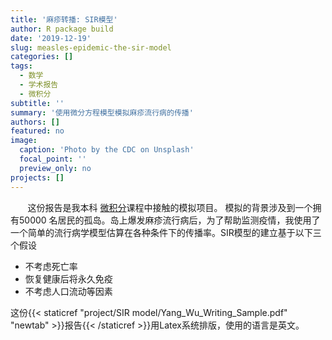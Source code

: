 ```yaml
---
title: '麻疹转播: SIR模型'
author: R package build
date: '2019-12-19'
slug: measles-epidemic-the-sir-model
categories: []
tags:
  - 数学
  - 学术报告
  - 微积分
subtitle: ''
summary: '使用微分方程模型模拟麻疹流行病的传播'
authors: []
featured: no
image:
  caption: 'Photo by the CDC on Unsplash'
  focal_point: ''
  preview_only: no
projects: []
---
```


&nbsp;&nbsp;&nbsp;&nbsp;&nbsp;&nbsp; 这份报告是我本科 [微积分](https://www.kenyon.edu/academics/departments-and-majors/mathematics-statistics/academic-program-requirements/courses-in-mathematics/)课程中接触的模拟项目。 模拟的背景涉及到一个拥有50000 名居民的孤岛。岛上爆发麻疹流行病后，为了帮助监测疫情，我使用了一个简单的流行病学模型估算在各种条件下的传播率。SIR模型的建立基于以下三个假设

* 不考虑死亡率
* 恢复健康后将永久免疫
* 不考虑人口流动等因素

这份{{< staticref "project/SIR model/Yang_Wu_Writing_Sample.pdf" "newtab" >}}报告{{< /staticref >}}用Latex系统排版，使用的语言是英文。

